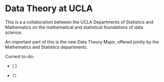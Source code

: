 # Data Theory at UCLA

This is a a collaboration between the UCLA Departments of Statistics and Mathematics on the mathematical and statistical foundations of data science.

An important part of this is the new Data Theory Major, offered jointly by the Mathematics and Statistics departments.

Current to-do:
- [ ] 
- [ ] 
